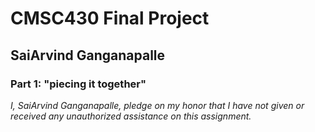 # CMSC430 Final Project
## SaiArvind Ganganapalle

### Part 1: "piecing it together"

_I, SaiArvind Ganganapalle, pledge on my honor that I have not given or received any unauthorized assistance on this assignment._
